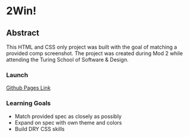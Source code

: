 # 2Win!

## Abstract 

This HTML and CSS only project was built with the goal of matching a provided comp screenshot. The project was created during Mod 2 while attending the Turing School of Software & Design.

### Launch
[Github Pages Link](https://Sulton88Mehron90.github.io/static-comp/)

### Learning Goals
- Match provided spec as closely as possibly
- Expand on spec with own theme and colors
- Build DRY CSS skills
